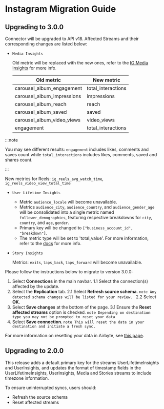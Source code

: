 # Instagram Migration Guide

## Upgrading to 3.0.0

Connector will be upgraded to API v18. Affected Streams and their corresponding changes are listed below:

- `Media Insights`
  
  Old metric will be replaced with the new ones, refer to the [IG Media Insights](https://developers.facebook.com/docs/instagram-api/reference/ig-media/insights#metrics) for more info.

  | Old metric                 | New metric         |
  |----------------------------|--------------------|
  | carousel_album_engagement  | total_interactions |
  | carousel_album_impressions | impressions        |
  | carousel_album_reach       | reach              |
  | carousel_album_saved       | saved              | 
  | carousel_album_video_views | video_views        |
  | engagement                 | total_interactions |

:::note

You may see different results: `engagement` includes likes, comments and saves count while `total_interactions` includes likes, comments, saved and shares count.

:::

  New metrics for Reels: `ig_reels_avg_watch_time`, `ig_reels_video_view_total_time`

- `User Lifetime Insights`

    - Metric `audience_locale` will become unavailable.
    - Metrics `audience_city`, `audience_country`, and `audience_gender_age` will be consolidated into a single metric named `follower_demographics`, featuring respective breakdowns for `city`, `country`, and `age,gender`.
    - Primary key will be changed to `["business_account_id", "breakdown"]`.
    - The metric type will be set to 'total_value'. For more information, refer to the [docs](https://developers.facebook.com/docs/instagram-api/reference/ig-user/insights#metric-type) for more info.


- `Story Insights`

  Metrics: `exits`, `taps_back`, `taps_forward` will become unavailable.


Please follow the instructions below to migrate to version 3.0.0:

1. Select **Connections** in the main navbar.
1.1 Select the connection(s) affected by the update.
2. Select the **Replication** tab.
2.1 Select **Refresh source schema**.
        ```note
        Any detected schema changes will be listed for your review.
        ```
2.2 Select **OK**.
3. Select **Save changes** at the bottom of the page.
3.1 Ensure the **Reset affected streams** option is checked.
        ```note
        Depending on destination type you may not be prompted to reset your data
        ```
4. Select **Save connection**.
        ```note
        This will reset the data in your destination and initiate a fresh sync.
        ```

For more information on resetting your data in Airbyte, see [this page](https://docs.airbyte.com/operator-guides/reset).

## Upgrading to 2.0.0

This release adds a default primary key for the streams UserLifetimeInsights and UserInsights, and updates the format of timestamp fields in the UserLifetimeInsights, UserInsights, Media and Stories streams to include timezone information.

To ensure uninterrupted syncs, users should:
- Refresh the source schema
- Reset affected streams
